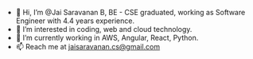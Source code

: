 - 👋 Hi, I’m @Jai Saravanan B, BE - CSE graduated, working as Software Engineer with 4.4 years experience.
- 👀 I’m interested in coding, web and cloud technology.
- 🌱 I’m currently working in AWS, Angular, React, Python.
- 📫 Reach me at jaisaravanan.cs@gmail.com
